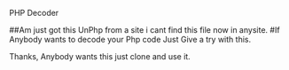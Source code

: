 PHP Decoder


##Am just got this UnPhp from a site i cant find this file now in anysite.
#If Anybody wants to decode your Php code Just Give a try with this.



Thanks,
Anybody wants this just clone and use it.
